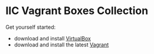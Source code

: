 IIC Vagrant Boxes Collection
===

Get yourself started:
- download and install [VirtualBox](https://www.virtualbox.org/) 
- download and install the latest [Vagrant](https://www.vagrantup.com)


